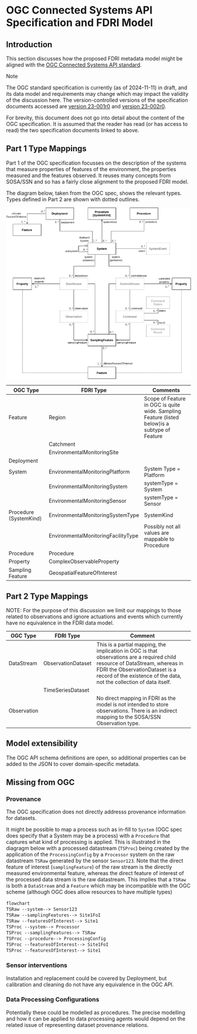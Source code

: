 # OGC Connected Systems API Specification and FDRI Model

## Introduction

This section discusses how the proposed FDRI metadata model might be aligned with the [OGC Connected Systems API standard](https://ogcapi.ogc.org/connectedsystems/). 

> [!NOTE]
> The OGC standard specification is currently (as of 2024-11-11) in draft, and its data model and requirements may change which may impact the validity of the discussion here. The version-controlled versions of the specification documents accessed are [version 23-001r0](https://docs.ogc.org/DRAFTS/23-001r0.html) and [version 23-002r0](https://docs.ogc.org/DRAFTS/23-002r0.html).

For brevity, this document does not go into detail about the content of the OGC specification. It is assumed that the reader has read (or has access to read) the two specification documents linked to above.

## Part 1 Type Mappings

Part 1 of the OGC specification focusses on the description of the systems that measure properties of features of the environment, the properties measured and the features observed. It reuses many concepts from SOSA/SSN and so has a fairly close alignment to the proposed FDRI model.

The diagram below, taken from the OGC spec, shows the relevant types. Types defined in Part 2 are shown with dotted outlines.

![OGC resource types diagram](ogc-types.png)

| OGC Type | FDRI Type | Comments
|----------|-----------|----------|
| Feature           | Region | Scope of Feature in OGC is quite wide. Sampling Feature (listed below)is a subtype of Feature |
|                   | Catchment | |
|                   | EnvironmentalMonitoringSite | |
| Deployment        |
| System            | EnvironmentalMonitoringPlatform | System Type = Platform
|                   | EnvironmentalMonitoringSystem | systemType = System
|                   | EnvironmentalMonitoringSensor | systemType = Sensor
| Procedure (SystemKind) | EnvironmentalMonitoringSystemType | SystemKind
|                   | EnvironmentalMonitoringFacilityType | Possibly not all values are mappable to Procedure
| Procedure         | Procedure |
| Property          | ComplexObservableProperty |
| Sampling Feature  | GeospatialFeatureOfInterest |

## Part 2 Type Mappings

NOTE: For the purpose of this discussion we limit our mappings to those related to observations and ignore actuations and events which currently have no equivalence in the FDRI data model.

| OGC Type | FDRI Type | Comment |
|----------|-----------|----------|
| DataStream | ObservationDataset | This is a partial mapping, the implication in OGC is that observations are a required child resource of DataStream, whereas in FDRI the ObservationDataset is a record of the existence of the data, not the collection of data itself. 
|            | TimeSeriesDataset |
| Observation | | No direct mapping in FDRI as the model is not intended to store observations. There is an indirect mapping to the SOSA/SSN Observation type.

## Model extensibility

The OGC API schema definitions are open, so additional properties can be added to the JSON to cover domain-specific metadata.

## Missing from OGC

### Provenance

The OGC specification does not directly addresss provenance information for datasets.

It might be possible to map a process such as in-fill to `System` (OGC spec does specify that a System may be a process) with a `Procedure` that captures what kind of processing is applied. This is illustrated in the diagragm below with a processed datastream (`TSProc`) being created by the application of the `ProcessingConfig` by a `Processor` system on the raw datastream `TSRaw` generated by the sensor `Sensor123`. Note that the direct feature of interest  (`samplingFeature`) of the raw stream is the directly measured environmental feature, whereas the direct feature of interest of the processed data stream is the raw datastream. This implies that a `TSRaw` is both a `DataStream` and a `Feature` which may be incompatible with the OGC scheme (although OGC does allow resources to have multiple types)

```mermaid
flowchart
TSRaw --system--> Sensor123
TSRaw --samplingFeatures--> Site1FoI
TSRaw --featuresOfInterest--> Site1
TSProc --system--> Processor
TSProc --samplingFeatures--> TSRaw
TSProc --procedure--> ProcessingConfig
TSProc --featuresOfInterest--> Site1FoI
TSProc --featuresOfInterest--> Site1
```

### Sensor interventions

Installation and replacement could be covered by Deployment, but calibration and cleaning do not have any equivalence in the OGC API.

### Data Processing Configurations

Potentially these could be modelled as procedures. The precise modelling and how it can be applied to data processing agents would depend on the related issue of representing dataset provenance relations.